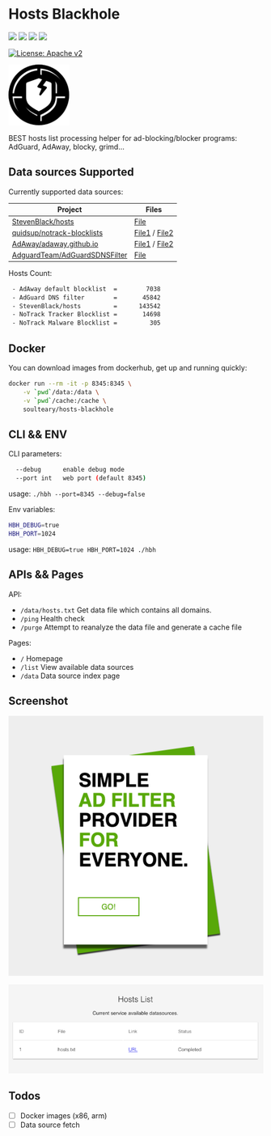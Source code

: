 # Hosts Blackhole

![](https://img.shields.io/badge/AdAway-hosts-brightgreen) ![](https://img.shields.io/badge/AdGuard-domains-brightgreen) ![](https://img.shields.io/badge/StevenBlack-hosts-brightgreen) ![](https://img.shields.io/badge/NoTrack-blocklists-brightgreen)

[![License: Apache v2](https://img.shields.io/badge/LICENSE-Apache%20v2-blue)](/LICENSE.md)

<img src="./logo.png" width="120px" />

BEST hosts list processing helper for ad-blocking/blocker programs: AdGuard, AdAway, blocky, grimd...

## Data sources Supported

Currently supported data sources:

<table><thead><tr><th>Project</th><th>Files</th></tr></thead>
<tbody>
<tr><td>
<a href="https://github.com/StevenBlack/hosts">StevenBlack/hosts</a>
</td>
<td><a href="https://raw.githubusercontent.com/StevenBlack/hosts/master/hosts">File</a></td></tr>
<tr><td>
<a href="https://gitlab.com/quidsup/notrack-blocklists">quidsup/notrack-blocklists</a>
</td>
<td><a href="https://gitlab.com/quidsup/notrack-blocklists/raw/master/notrack-blocklist.txt">File1</a> / <a href="https://gitlab.com/quidsup/notrack-blocklists/raw/master/notrack-malware.txt">File2</a></td></tr>
<tr><td>
<a href="https://github.com/AdAway/adaway.github.io/">AdAway/adaway.github.io</a>
</td>
<td><a href="https://github.com/AdAway/adaway.github.io/blob/master/hosts.txt">File1</a> / <a href="https://adaway.org/hosts.txt">File2</a></td></tr>
<tr><td>
<a href="https://github.com/AdguardTeam/AdGuardSDNSFilter">AdguardTeam/AdGuardSDNSFilter</a>
</td>
<td><a href="https://adguardteam.github.io/AdGuardSDNSFilter/Filters/filter.txt">File</a></td></tr>
</tbody></table>

Hosts Count:

```bash
 - AdAway default blocklist  =        7038   
 - AdGuard DNS filter        =       45842   
 - StevenBlack/hosts         =      143542   
 - NoTrack Tracker Blocklist =       14698   
 - NoTrack Malware Blocklist =         305  
```

## Docker

You can download images from dockerhub, get up and running quickly:

```bash
docker run --rm -it -p 8345:8345 \
    -v `pwd`/data:/data \
    -v `pwd`/cache:/cache \
    soulteary/hosts-blackhole
```

## CLI && ENV

CLI parameters:

```bash
  --debug      enable debug mode
  --port int   web port (default 8345)
```

usage: `./hbh --port=8345 --debug=false`

Env variables:

```bash
HBH_DEBUG=true
HBH_PORT=1024
```

usage: `HBH_DEBUG=true HBH_PORT=1024 ./hbh`

## APIs && Pages

API:

- `/data/hosts.txt` Get data file which contains all domains.
- `/ping` Health check
- `/purge` Attempt to reanalyze the data file and generate a cache file

Pages:

- `/` Homepage
- `/list` View available data sources
- `/data` Data source index page

## Screenshot

![](./screenshot/home.png)

![](./screenshot/list.png)

## Todos

- [ ] Docker images (x86, arm)
- [ ] Data source fetch

